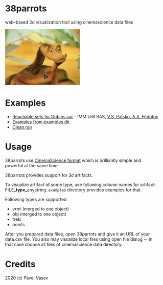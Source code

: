 # 38parrots

web-based 3d visualization tool using cinemascience data files

![38](doc/udav-iz-multfilma-38-popugaev.jpg)

# Examples

* [Reachable sets for Dubins car](http://viewlang.ru/viewlang/code/scene.html?s=https://github.com/pavelvasev/38parrots/blob/master/result.vl&conf=http://viewlang.ru/dubins/data/38conf.json) - IMM UrB RAS, [V.S. Patsko, A.A. Fedotov](http://sector3.imm.uran.ru/index_eng.html)
* [Examples from examples dir](http://tinyurl.com/ufq97ta)
* [Clean run](http://viewlang.ru/viewlang/code/scene.html?s=https://github.com/pavelvasev/38parrots/blob/master/result.vl)

# Usage

38parrots use [CinemaScience format](https://cinemasciencewebsite.readthedocs.io/en/latest/) which is brilliantly simple and powerful at the same time. 

38parrots provides support for 3d  artifacts. 

To visualize artifact of some type, use following column names for artifact: FILE_**type**_anystring. `examples` directory provides examples for that.

Following types are supported:
* vrml (merged to one object)
* obj (merged to one object)
* treki 
* points

After you prepared data files, open 38parrots and give it an URL of your data.csv file. 
You also may visualize local files using open file dialog -- in that case choose all files of cinemascience data directory.

# Credits

2020 (c) Pavel Vasev
